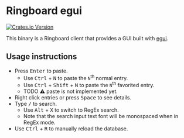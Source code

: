 # Ringboard egui

<a href="https://crates.io/crates/clipboard-history-egui">![Crates.io Version](https://img.shields.io/crates/v/clipboard-history-egui)</a>

This binary is a Ringboard client that provides a GUI built with
[egui](https://github.com/emilk/egui).

## Usage instructions

- Press <kbd>Enter</kbd> to paste.
  - Use <kbd>Ctrl</kbd> + <kbd>N</kbd> to paste the `N`<sup>th</sup> normal entry.
  - Use <kbd>Ctrl</kbd> + <kbd>Shift</kbd> + <kbd>N</kbd> to paste the `N`<sup>th</sup> favorited
    entry.
  - TODO ⚠️ paste is not implemented yet.
- Right click entries or press <kbd>Space</kbd> to see details.
- Type <kbd>/</kbd> to search.
  - Use <kbd>Alt</kbd> + <kbd>X</kbd> to switch to RegEx search.
  - Note that the search input text font will be monospaced when in RegEx mode.
- Use <kbd>Ctrl</kbd> + <kbd>R</kbd> to manually reload the database.
